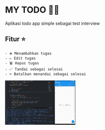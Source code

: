 # MY TODO 📱🤙

Aplikasi todo app simple sebagai test interview

## Fitur ⭐
    - ➕ Menambahkan tugas
    - ✏️ Edit tugas
    - 🗑️ Hapus tugas
    - ✅ Tandai sebagai selesai
    - ⬅️ Batalkan menandai sebagai selesai

![Demo](demo.gif)